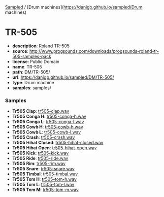 [Sampled](https://danigb.github.io/sampled)
/
[Drum machines](https://danigb.github.io/sampled/Drum machines)

# TR-505

- __description__: Roland TR-505
- __source__: http://www.progsounds.com/downloads/progsounds-roland-tr-505-samples-pack
- __license__: Public Domain
- __name__: TR-505
- __path__: DM/TR-505/
- __url__: https://danigb.github.io/sampled/DM/TR-505/
- __type__: Drum machine
- __samples__: samples/

### Samples

- __Tr505 Clap__: [tr505-clap.wav](https://danigb.github.io/sampled/DM/TR-505/samples/tr505-clap.wav)
- __Tr505 Conga H__: [tr505-conga-h.wav](https://danigb.github.io/sampled/DM/TR-505/samples/tr505-conga-h.wav)
- __Tr505 Conga L__: [tr505-conga-l.wav](https://danigb.github.io/sampled/DM/TR-505/samples/tr505-conga-l.wav)
- __Tr505 Cowb H__: [tr505-cowb-h.wav](https://danigb.github.io/sampled/DM/TR-505/samples/tr505-cowb-h.wav)
- __Tr505 Cowb L__: [tr505-cowb-l.wav](https://danigb.github.io/sampled/DM/TR-505/samples/tr505-cowb-l.wav)
- __Tr505 Crash__: [tr505-crash.wav](https://danigb.github.io/sampled/DM/TR-505/samples/tr505-crash.wav)
- __Tr505 Hihat Closed__: [tr505-hihat-closed.wav](https://danigb.github.io/sampled/DM/TR-505/samples/tr505-hihat-closed.wav)
- __Tr505 Hihat Open__: [tr505-hihat-open.wav](https://danigb.github.io/sampled/DM/TR-505/samples/tr505-hihat-open.wav)
- __Tr505 Kick__: [tr505-kick.wav](https://danigb.github.io/sampled/DM/TR-505/samples/tr505-kick.wav)
- __Tr505 Ride__: [tr505-ride.wav](https://danigb.github.io/sampled/DM/TR-505/samples/tr505-ride.wav)
- __Tr505 Rim__: [tr505-rim.wav](https://danigb.github.io/sampled/DM/TR-505/samples/tr505-rim.wav)
- __Tr505 Snare__: [tr505-snare.wav](https://danigb.github.io/sampled/DM/TR-505/samples/tr505-snare.wav)
- __Tr505 Timbal__: [tr505-timbal.wav](https://danigb.github.io/sampled/DM/TR-505/samples/tr505-timbal.wav)
- __Tr505 Tom H__: [tr505-tom-h.wav](https://danigb.github.io/sampled/DM/TR-505/samples/tr505-tom-h.wav)
- __Tr505 Tom L__: [tr505-tom-l.wav](https://danigb.github.io/sampled/DM/TR-505/samples/tr505-tom-l.wav)
- __Tr505 Tom M__: [tr505-tom-m.wav](https://danigb.github.io/sampled/DM/TR-505/samples/tr505-tom-m.wav)
